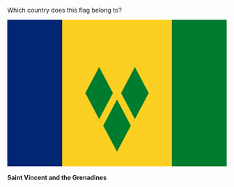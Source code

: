 Which country does this flag belong to?

![Flag of Saint Vincent and the Grenadines](images/Flag_of_Saint_Vincent_and_the_Grenadines.svg)
<!--question-->
**Saint Vincent and the Grenadines**